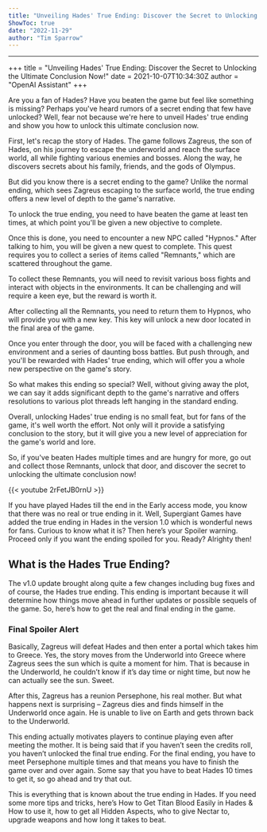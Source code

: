 ```yaml
---
title: "Unveiling Hades' True Ending: Discover the Secret to Unlocking the Ultimate Conclusion Now!"
ShowToc: true 
date: "2022-11-29"
author: "Tim Sparrow"
---
```

*****
+++
title = "Unveiling Hades' True Ending: Discover the Secret to Unlocking the Ultimate Conclusion Now!"
date = 2021-10-07T10:34:30Z
author = "OpenAI Assistant"
+++


Are you a fan of Hades? Have you beaten the game but feel like something is missing? Perhaps you've heard rumors of a secret ending that few have unlocked? Well, fear not because we're here to unveil Hades' true ending and show you how to unlock this ultimate conclusion now.

First, let's recap the story of Hades. The game follows Zagreus, the son of Hades, on his journey to escape the underworld and reach the surface world, all while fighting various enemies and bosses. Along the way, he discovers secrets about his family, friends, and the gods of Olympus.

But did you know there is a secret ending to the game? Unlike the normal ending, which sees Zagreus escaping to the surface world, the true ending offers a new level of depth to the game's narrative.

To unlock the true ending, you need to have beaten the game at least ten times, at which point you'll be given a new objective to complete.

Once this is done, you need to encounter a new NPC called "Hypnos." After talking to him, you will be given a new quest to complete. This quest requires you to collect a series of items called "Remnants," which are scattered throughout the game.

To collect these Remnants, you will need to revisit various boss fights and interact with objects in the environments. It can be challenging and will require a keen eye, but the reward is worth it.

After collecting all the Remnants, you need to return them to Hypnos, who will provide you with a new key. This key will unlock a new door located in the final area of the game.

Once you enter through the door, you will be faced with a challenging new environment and a series of daunting boss battles. But push through, and you'll be rewarded with Hades' true ending, which will offer you a whole new perspective on the game's story.

So what makes this ending so special? Well, without giving away the plot, we can say it adds significant depth to the game's narrative and offers resolutions to various plot threads left hanging in the standard ending.

Overall, unlocking Hades' true ending is no small feat, but for fans of the game, it's well worth the effort. Not only will it provide a satisfying conclusion to the story, but it will give you a new level of appreciation for the game's world and lore.

So, if you've beaten Hades multiple times and are hungry for more, go out and collect those Remnants, unlock that door, and discover the secret to unlocking the ultimate conclusion now!

{{< youtube 2rFetJB0rnU >}} 



If you have played Hades till the end in the Early access mode, you know that there was no real or true ending in it. Well, Supergiant Games have added the true ending in Hades in the version 1.0 which is wonderful news for fans. Curious to know what it is? Then here’s your Spoiler warning. Proceed only if you want the ending spoiled for you. Ready? Alrighty then!
 
## What is the Hades True Ending?
 
The v1.0 update brought along quite a few changes including bug fixes and of course, the Hades true ending. This ending is important because it will determine how things move ahead in further updates or possible sequels of the game. So, here’s how to get the real and final ending in the game.
 
### Final Spoiler Alert
 
Basically, Zagreus will defeat Hades and then enter a portal which takes him to Greece. Yes, the story moves from the Underworld into Greece where Zagreus sees the sun which is quite a moment for him. That is because in the Underworld, he couldn’t know if it’s day time or night time, but now he can actually see the sun. Sweet.
 
After this, Zagreus has a reunion Persephone, his real mother. But what happens next is surprising – Zagreus dies and finds himself in the Underworld once again. He is unable to live on Earth and gets thrown back to the Underworld.
 
This ending actually motivates players to continue playing even after meeting the mother. It is being said that if you haven’t seen the credits roll, you haven’t unlocked the final true ending. For the final ending, you have to meet Persephone multiple times and that means you have to finish the game over and over again. Some say that you have to beat Hades 10 times to get it, so go ahead and try that out.
 
This is everything that is known about the true ending in Hades. If you need some more tips and tricks, here’s How to Get Titan Blood Easily in Hades & How to use it, how to get all Hidden Aspects, who to give Nectar to, upgrade weapons and how long it takes to beat.




